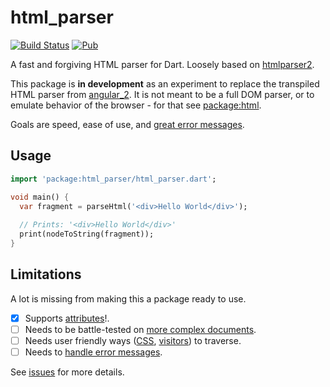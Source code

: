 # html_parser

[![Build Status](https://travis-ci.org/matanlurey/html_parser.svg?branch=master)](https://travis-ci.org/matanlurey/html_parser)
[![Pub](https://img.shields.io/pub/v/html_parser.svg)](https://pub.dartlang.org/packages/html_parser)

A fast and forgiving HTML parser for Dart. Loosely based on
[htmlparser2](https://github.com/fb55/htmlparser2).

This package is **in development** as an experiment to replace the
transpiled HTML parser from [angular_2][angular_2_gh]. It is not meant
to be a full DOM parser, or to emulate behavior of the browser - for
that see [package:html](pkg_html).

Goals are speed, ease of use, and [great error messages][elm].

[angular_2_gh]: https://github.com/dart-lang/angular2
[elm]: http://elm-lang.org/blog/compiler-errors-for-humans
[pkg_html]: https://pub.dartlang.org/packages/html

## Usage

```dart
import 'package:html_parser/html_parser.dart';

void main() {
  var fragment = parseHtml('<div>Hello World</div>');
  
  // Prints: '<div>Hello World</div>'
  print(nodeToString(fragment));
}
```

## Limitations

A lot is missing from making this a package ready to use.

- [x] Supports [attributes][i6]!.
- [ ] Needs to be battle-tested on [more complex documents][i2].
- [ ] Needs user friendly ways ([CSS][i4], [visitors][i3]) to traverse.
- [ ] Needs to [handle error messages][i5].

[i2]: https://github.com/matanlurey/html_parser/issues/2
[i3]: https://github.com/matanlurey/html_parser/issues/3
[i4]: https://github.com/matanlurey/html_parser/issues/4
[i5]: https://github.com/matanlurey/html_parser/issues/5
[i6]: https://github.com/matanlurey/html_parser/issues/6

See [issues][issues] for more details.

[issues]: https://github.com/matanlurey/html_parser/issues
